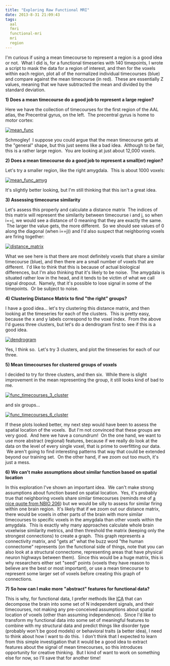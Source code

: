 ```yaml
---
title: "Exploring Raw Functional MRI"
date: 2013-8-31 21:09:43
tags:
  aal
  fmri
  functional-mri
  mri
  region
---
```



I'm curious if using a mean timecourse to represent a region is a good idea or not.  What I did is, for a functional timeseries with 140 timepoints, I wrote a script to mask the data for a region of interest, and then for the voxels within each region, plot all of the normalized individual timecourses (blue) and compare against the mean timecourse (in red).  These are essentially Z values, meaning that we have subtracted the mean and divided by the standard deviation.

**1) Does a mean timecourse do a good job to represent a large region?**

Here we have the collection of timecourses for the first region of the AAL atlas, the Precentral gyrus, on the left.  The precentral gyrus is home to motor cortex:

[![mean_func](http://www.vbmis.com/learn/wp-content/uploads/2013/08/mean_func-785x318.png)](http://www.vbmis.com/learn/wp-content/uploads/2013/08/mean_func.png)

Schmogley!  I suppose you could argue that the mean timecourse gets at the "general" shape, but this just seems like a bad idea.  Although to be fair, this is a rather large region.  You are looking at just about 12,000 voxels.

**2) Does a mean timecourse do a good job to represent a small(er) region?**

Let's try a smaller region, like the right amygdala.  This is about 1000 voxels:

[![mean_func_amyg](http://www.vbmis.com/learn/wp-content/uploads/2013/08/mean_func_amyg-785x350.png)](http://www.vbmis.com/learn/wp-content/uploads/2013/08/mean_func_amyg.png)

It's slightly better looking, but I'm still thinking that this isn't a great idea.

**3) Assessing timecourse similarity**

Let's assess this properly and calculate a distance matrix  The indices of this matrix will represent the similarity between timecourse i and j, so when i==j, we would see a distance of 0 meaning that they are exactly the same.  The larger the value gets, the more different.  So we should see values of 0 along the diagonal (when i==j)) and I'd also suspect that neighboring voxels are firing together:

[![distance_matrix](http://www.vbmis.com/learn/wp-content/uploads/2013/08/distance_matrix-785x467.png)](http://www.vbmis.com/learn/wp-content/uploads/2013/08/distance_matrix.png)

What we see here is that there are most definitely voxels that share a similar timecourse (blue), and then there are a small number of voxels that are different.  I'd like to think that this is because of actual biological differences, but I'm also thinking that it's likely to be noise.  The amygdala is situated rather low in the head, and it tends to be victim of what we call signal dropout.  Namely, that it's possible to lose signal in some of the timepoints.  Or be subject to noise.

**4) Clustering Distance Matrix to find "the right" groups?**

I have a good idea... let's try clustering this distance matrix, and then looking at the timeseries for each of the clusters.  This is pretty easy, because the x and y labels correspond to the voxel index.  From the above I'd guess three clusters, but let's do a dendrogram first to see if this is a good idea.

[![dendrogram](http://www.vbmis.com/learn/wp-content/uploads/2013/08/dendrogram.png)](http://www.vbmis.com/learn/wp-content/uploads/2013/08/dendrogram.png)

Yes, I think so.  Let's try 3 clusters, and plot the timeseries for each of our three.

**5) Mean timecourses for clustered groups of voxels**

I decided to try for three clusters, and then six.  While there is slight improvement in the mean representing the group, it still looks kind of bad to me.

[![func_timecourses_3_cluster](http://www.vbmis.com/learn/wp-content/uploads/2013/08/func_timecourses_3_cluster-785x584.png)](http://www.vbmis.com/learn/wp-content/uploads/2013/08/func_timecourses_3_cluster.png)

and six groups...

[![func_timecourses_6_cluster](http://www.vbmis.com/learn/wp-content/uploads/2013/08/func_timecourses_6_cluster-785x369.png)](http://www.vbmis.com/learn/wp-content/uploads/2013/08/func_timecourses_6_cluster.png)

If these plots looked better, my next step would have been to assess the spatial location of the voxels.  But I'm not convinced that these groups are very good.  And here we have a conundrum!  On the one hand, we want to use more abstract (regional) features, because if we really do look at the data on the level of every single voxel, that is prime to overfitting our data.  We aren't going to find interesting patterns that way that could be extended beyond our training set.  On the other hand, if we zoom out too much, it's just a mess.

**6) We can't make assumptions about similar function based on spatial location**

In this exploration I've shown an important idea.  We can't make strong assumptions about function based on spatial location.  Yes, it's probably true that neighboring voxels share similar timecourses (reminds me of [a nice quote from NBIO 206](http://en.wikipedia.org/wiki/Hebbian_theory)) but we would be silly to assess for similar firing within one brain region.  It's likely that if we zoom out our distance matrix, there would be voxels in other parts of the brain with more similar timecourses to specific voxels in the amygdala than other voxels within the amygdala.  This is exactly why many approaches calculate whole brain voxelwise similarity metrics, and then threshold the matrix (keeping only the strongest connections) to create a graph.  This graph represents a connectivity matrix, and "gets at" what the buzz word "the human connectome" represents (on the functional side of things, note that you can also look at a structural connectome, representing areas that have physical neuron highways between them).  Since this would be a huge matrix, this is why researchers either set "seed" points (voxels they have reason to believe are the best or most important), or use a mean timecourse to represent some larger set of voxels before creating this graph of connections.

**7) So how can I make more "abstract" features for functional data?**

This is why, for functional data, I prefer methods like [ICA](http://www.vbmis.com/learn/?p=88 "Independent Component Analysis (ICA)") that can decompose the brain into some set of N independent signals, and their timecourses, not making any pre-conceived assumptions about spatial location of voxels (other than assuming independence).  Since I'd like to transform my functional data into some set of meaningful features to combine with my structural data and predict things like disorder type (probably won't be good models) or behavioral traits (a better idea), I need to think about how I want to do this.  I don't think that I expected to learn from this simple investigation that it would be a good idea to extract features about the signal of mean timecourses, so this introduces opportunity for creative thinking.  But I kind of want to work on something else for now, so I'll save that for another time!


